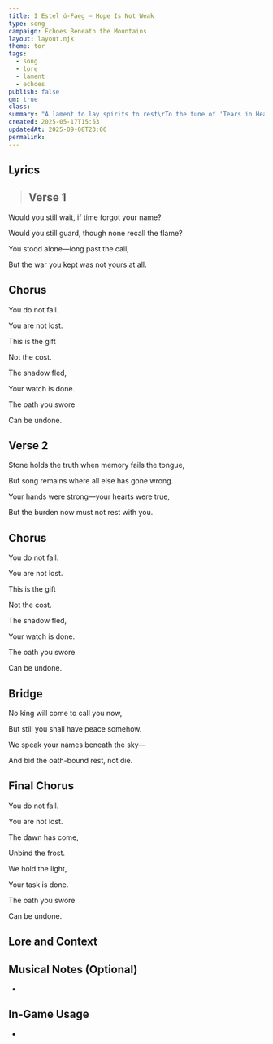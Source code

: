 ```yaml
---
title: I Estel ú-Faeg – Hope Is Not Weak
type: song
campaign: Echoes Beneath the Mountains
layout: layout.njk
theme: tor
tags:
  - song
  - lore
  - lament
  - echoes
publish: false
gm: true
class:
summary: "A lament to lay spirits to rest\rTo the tune of 'Tears in Heaven' by Eric Clapton"
created: 2025-05-17T15:53
updatedAt: 2025-09-08T23:06
permalink:
---
```


## Lyrics

> ## Verse 1

Would you still wait, if time forgot your name?

Would you still guard, though none recall the flame?

You stood alone—long past the call,

But the war you kept was not yours at all.

## Chorus

You do not fall.

You are not lost.

This is the gift

Not the cost.

The shadow fled,

Your watch is done.

The oath you swore

Can be undone.

## Verse 2

Stone holds the truth when memory fails the tongue,

But song remains where all else has gone wrong.

Your hands were strong—your hearts were true,

But the burden now must not rest with you.

## Chorus

You do not fall.

You are not lost.

This is the gift

Not the cost.

The shadow fled,

Your watch is done.

The oath you swore

Can be undone.

## Bridge

No king will come to call you now,

But still you shall have peace somehow.

We speak your names beneath the sky—

And bid the oath-bound rest, not die.

## Final Chorus

You do not fall.

You are not lost.

The dawn has come,

Unbind the frost.

We hold the light,

Your task is done.

The oath you swore

Can be undone.

## Lore and Context



## Musical Notes (Optional)

- 

## In-Game Usage

- 



